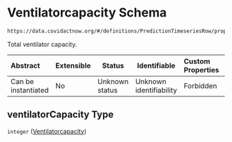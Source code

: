 # Ventilatorcapacity Schema

```txt
https://data.covidactnow.org/#/definitions/PredictionTimeseriesRow/properties/ventilatorCapacity
```

Total ventilator capacity.


| Abstract            | Extensible | Status         | Identifiable            | Custom Properties | Additional Properties | Access Restrictions | Defined In                                                   |
| :------------------ | ---------- | -------------- | ----------------------- | :---------------- | --------------------- | ------------------- | ------------------------------------------------------------ |
| Can be instantiated | No         | Unknown status | Unknown identifiability | Forbidden         | Allowed               | none                | [schemas.json\*](../out/schemas.json "open original schema") |

## ventilatorCapacity Type

`integer` ([Ventilatorcapacity](schemas-definitions-predictiontimeseriesrow-properties-ventilatorcapacity.md))
